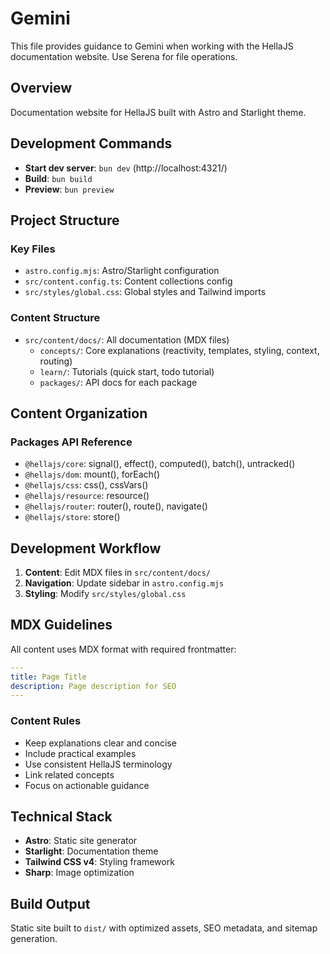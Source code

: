 # Gemini

This file provides guidance to Gemini when working with the HellaJS documentation website. Use Serena for file operations.

## Overview

Documentation website for HellaJS built with Astro and Starlight theme.

## Development Commands

- **Start dev server**: `bun dev` (http://localhost:4321/)
- **Build**: `bun build`
- **Preview**: `bun preview`

## Project Structure

### Key Files
- `astro.config.mjs`: Astro/Starlight configuration
- `src/content.config.ts`: Content collections config
- `src/styles/global.css`: Global styles and Tailwind imports

### Content Structure
- `src/content/docs/`: All documentation (MDX files)
  - `concepts/`: Core explanations (reactivity, templates, styling, context, routing)
  - `learn/`: Tutorials (quick start, todo tutorial)
  - `packages/`: API docs for each package

## Content Organization

### Packages API Reference
- `@hellajs/core`: signal(), effect(), computed(), batch(), untracked()
- `@hellajs/dom`: mount(), forEach()
- `@hellajs/css`: css(), cssVars()
- `@hellajs/resource`: resource()
- `@hellajs/router`: router(), route(), navigate()
- `@hellajs/store`: store()

## Development Workflow

1. **Content**: Edit MDX files in `src/content/docs/`
2. **Navigation**: Update sidebar in `astro.config.mjs`
3. **Styling**: Modify `src/styles/global.css`

## MDX Guidelines

All content uses MDX format with required frontmatter:
```yaml
---
title: Page Title
description: Page description for SEO
---
```

### Content Rules
- Keep explanations clear and concise
- Include practical examples
- Use consistent HellaJS terminology
- Link related concepts
- Focus on actionable guidance

## Technical Stack

- **Astro**: Static site generator
- **Starlight**: Documentation theme
- **Tailwind CSS v4**: Styling framework
- **Sharp**: Image optimization

## Build Output

Static site built to `dist/` with optimized assets, SEO metadata, and sitemap generation.